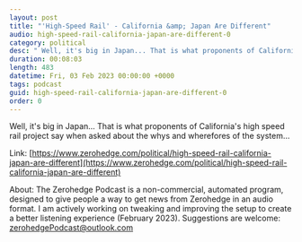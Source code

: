 ```yaml
---
layout: post
title: "'High-Speed Rail' - California &amp; Japan Are Different"
audio: high-speed-rail-california-japan-are-different-0
category: political
desc: " Well, it's big in Japan... That is what proponents of California's high speed rail project say when asked about the whys and wherefores of the system..."
duration: 00:08:03
length: 483
datetime: Fri, 03 Feb 2023 00:00:00 +0000
tags: podcast
guid: high-speed-rail-california-japan-are-different-0
order: 0
---
```

 Well, it's big in Japan... That is what proponents of California's high speed rail project say when asked about the whys and wherefores of the system...

Link: [https://www.zerohedge.com/political/high-speed-rail-california-japan-are-different](https://www.zerohedge.com/political/high-speed-rail-california-japan-are-different)

About: The Zerohedge Podcast is a non-commercial, automated program, designed to give people a way to get news from Zerohedge in an audio format.  I am actively working on tweaking and improving the setup to create a better listening experience (February 2023).  Suggestions are welcome: [zerohedgePodcast@outlook.com](mailto:zerohedgePodcast@outlook.com)
